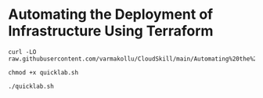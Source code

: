 # Automating the Deployment of Infrastructure Using Terraform

```
curl -LO raw.githubusercontent.com/varmakollu/CloudSkill/main/Automating%20the%20Deployment%20of%20Infrastructure%20Using%20Terraform/quicklab.sh

chmod +x quicklab.sh

./quicklab.sh

```

